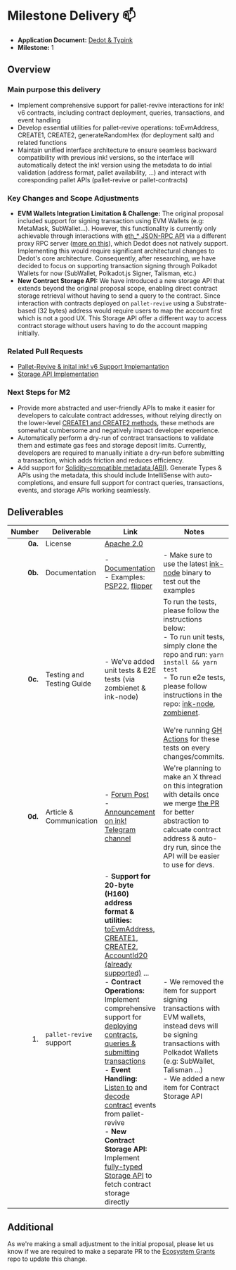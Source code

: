 # Milestone Delivery :mailbox:

* **Application Document:** [Dedot & Typink](https://github.com/use-inkubator/Ecosystem-Grants/blob/master/applications/dedot_typink.md)
* **Milestone:** 1

## Overview
### Main purpose this delivery

- Implement comprehensive support for pallet-revive interactions for ink! v6 contracts, including contract deployment, queries, transactions, and event handling
- Develop essential utilities for pallet-revive operations: toEvmAddress, CREATE1, CREATE2, generateRandomHex (for deployment salt) and related functions
- Maintain unified interface architecture to ensure seamless backward compatibility with previous ink! versions, so the interface will automatically detect the ink! version using the metadata to do intial validation (address format, pallet availability, ...) and interact with coresponding pallet APIs (pallet-revive or pallet-contracts)

### Key Changes and Scope Adjustments

- **EVM Wallets Integration Limitation & Challenge:** The original proposal included support for signing transaction using EVM Wallets (e.g: MetaMask, SubWallet...). However, this functionality is currently only achievable through interactions with [eth_* JSON-RPC API](https://ethereum.org/en/developers/docs/apis/json-rpc/) via a different proxy RPC server ([more on this](https://forum.polkadot.network/t/contracts-on-assethub-roadmap/9513)), which Dedot does not natively support. Implementing this would require significant architectural changes to Dedot's core architecture. Consequently, after researching, we have decided to focus on supporting transaction signing through Polkadot Wallets for now (SubWallet, Polkadot.js Signer, Talisman, etc.)
- **New Contract Storage API:** We have introduced a new storage API that extends beyond the original proposal scope, enabling direct contract storage retrieval without having to send a query to the contract. Since interaction with contracts deployed on `pallet-revive` using a Substrate-based (32 bytes) address would require users to map the account first which is not a good UX. This Storage API offer a different way to access contract storage without users having to do the account mapping initially.

### Related Pull Requests
  - [Pallet-Revive & inital ink! v6 Support Implemantation](https://github.com/dedotdev/dedot/pull/479)
  - [Storage API Implementation](https://github.com/dedotdev/dedot/pull/452)

### Next Steps for M2
  - Provide more abstracted and user-friendly APIs to make it easier for developers to calculate contract addresses, without relying directly on the lower-level [CREATE1 and CREATE2 methods](https://docs.dedot.dev/ink-smart-contracts/deploy#ink-v6-only-calculate-contract-address), these methods are somewhat cumbersome and negatively impact developer experience.
  - Automatically perform a dry-run of contract transactions to validate them and estimate gas fees and storage deposit limits. Currently, developers are required to manually initiate a dry-run before submitting a transaction, which adds friction and reduces efficiency.
  - Add support for [Solidity-compatible metadata (ABI)](https://docs.dedot.dev/ink-smart-contracts/deploy#ink-v6-only-calculate-contract-address). Generate Types & APIs using the metadata, this should include IntelliSense with auto-completions, and ensure full support for contract queries, transactions, events, and storage APIs working seamlessly.

## Deliverables

| Number | Deliverable | Link | Notes |
| -----: | ----------- | ------------- | ------------- |
| **0a.** | License | [Apache 2.0](https://github.com/dedotdev/dedot/blob/main/LICENSE) | | 
| **0b.** | Documentation | - [Documentation](https://docs.dedot.dev/ink-smart-contracts)<br/> - Examples: [PSP22](https://github.com/dedotdev/dedot/blob/main/examples/scripts/inkv6/psp22-storage.ts), [flipper](https://github.com/dedotdev/dedot/blob/main/examples/scripts/inkv6/interact.ts) | - Make sure to use the latest [ink-node](https://github.com/use-ink/ink-node/releases/tag/v0.43.3) binary to test out the examples | 
| **0c.** | Testing and Testing Guide | - We've added unit tests & E2E tests (via zombienet & ink-node) | To run the tests, please follow the instructions below: <br/> - To run unit tests, simply clone the repo and run: `yarn install && yarn test` <br/> - To run e2e tests, please follow instructions in the repo: [ink-node](https://github.com/dedotdev/dedot/blob/main/e2e/contracts/README.md), [zombienet](https://github.com/dedotdev/dedot/blob/main/e2e/zombienet/README.md). <br/><br/> We're running [GH Actions](https://github.com/dedotdev/dedot/actions) for these tests on every changes/commits. | 
| **0d.** | Article & Communication | - [Forum Post](https://forum.polkadot.network/t/dedot-now-supports-pallet-revive-and-ink-v6-through-ink-ubator-2-0/13355)<br/> - [Announcement on ink! Telegram channel](https://t.me/inkathon/1/3000) | We're planning to make an X thread on this integration with details once we merge [the PR](https://github.com/dedotdev/dedot/pull/506) for better abstraction to calcuate contract address & auto-dry run, since the API will be easier to use for devs. | 
| 1. | `pallet-revive` support | - **Support for 20-byte (H160) address format & utilities:** [toEvmAddress, CREATE1, CREATE2](https://github.com/dedotdev/dedot/blob/main/packages/contracts/src/utils/address.ts), [AccountId20 (already supported)](https://github.com/dedotdev/dedot/blob/main/packages/codecs/src/codecs/generic/AccountId20.ts) ...<br />- **Contract Operations:** Implement comprehensive support for [deploying contracts](https://github.com/dedotdev/dedot/blob/main/packages/contracts/src/ContractDeployer.ts), [queries & submitting transactions](https://github.com/dedotdev/dedot/blob/main/packages/contracts/src/Contract.ts)<br />- **Event Handling:** [Listen to](https://github.com/dedotdev/dedot/blob/main/packages/contracts/src/executor/EventExecutor.ts) and [decode contract](https://github.com/dedotdev/dedot/blob/987267eac0d87ed9c8e3888ca4f3fb3f7bce0714/packages/contracts/src/TypinkRegistry.ts#L261-L273) events from pallet-revive<br />- **New Contract Storage API:** Implement [fully-typed Storage API](https://github.com/dedotdev/dedot/blob/987267eac0d87ed9c8e3888ca4f3fb3f7bce0714/packages/contracts/src/Contract.ts#L92-L112) to fetch contract storage directly | - We removed the item for support signing transactions with EVM wallets, instead devs will be signing transactions with Polkadot Wallets (e.g: SubWallet, Talisman ...) <br/> - We added a new item for Contract Storage API |

## Additional

As we're making a small adjustment to the initial proposal, please let us know if we are required to make a separate PR to the [Ecosystem Grants](https://github.com/use-inkubator/Ecosystem-Grants) repo to update this change.

